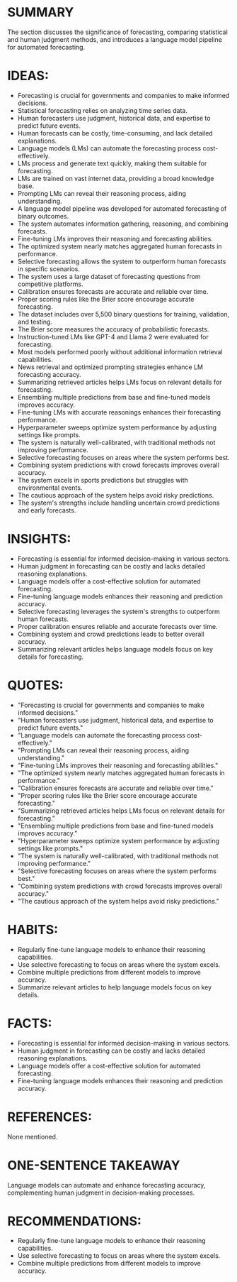 # SUMMARY
The section discusses the significance of forecasting, comparing statistical and human judgment methods, and introduces a language model pipeline for automated forecasting.

# IDEAS:
- Forecasting is crucial for governments and companies to make informed decisions.
- Statistical forecasting relies on analyzing time series data.
- Human forecasters use judgment, historical data, and expertise to predict future events.
- Human forecasts can be costly, time-consuming, and lack detailed explanations.
- Language models (LMs) can automate the forecasting process cost-effectively.
- LMs process and generate text quickly, making them suitable for forecasting.
- LMs are trained on vast internet data, providing a broad knowledge base.
- Prompting LMs can reveal their reasoning process, aiding understanding.
- A language model pipeline was developed for automated forecasting of binary outcomes.
- The system automates information gathering, reasoning, and combining forecasts.
- Fine-tuning LMs improves their reasoning and forecasting abilities.
- The optimized system nearly matches aggregated human forecasts in performance.
- Selective forecasting allows the system to outperform human forecasts in specific scenarios.
- The system uses a large dataset of forecasting questions from competitive platforms.
- Calibration ensures forecasts are accurate and reliable over time.
- Proper scoring rules like the Brier score encourage accurate forecasting.
- The dataset includes over 5,500 binary questions for training, validation, and testing.
- The Brier score measures the accuracy of probabilistic forecasts.
- Instruction-tuned LMs like GPT-4 and Llama 2 were evaluated for forecasting.
- Most models performed poorly without additional information retrieval capabilities.
- News retrieval and optimized prompting strategies enhance LM forecasting accuracy.
- Summarizing retrieved articles helps LMs focus on relevant details for forecasting.
- Ensembling multiple predictions from base and fine-tuned models improves accuracy.
- Fine-tuning LMs with accurate reasonings enhances their forecasting performance.
- Hyperparameter sweeps optimize system performance by adjusting settings like prompts.
- The system is naturally well-calibrated, with traditional methods not improving performance.
- Selective forecasting focuses on areas where the system performs best.
- Combining system predictions with crowd forecasts improves overall accuracy.
- The system excels in sports predictions but struggles with environmental events.
- The cautious approach of the system helps avoid risky predictions.
- The system's strengths include handling uncertain crowd predictions and early forecasts.

# INSIGHTS:
- Forecasting is essential for informed decision-making in various sectors.
- Human judgment in forecasting can be costly and lacks detailed reasoning explanations.
- Language models offer a cost-effective solution for automated forecasting.
- Fine-tuning language models enhances their reasoning and prediction accuracy.
- Selective forecasting leverages the system's strengths to outperform human forecasts.
- Proper calibration ensures reliable and accurate forecasts over time.
- Combining system and crowd predictions leads to better overall accuracy.
- Summarizing relevant articles helps language models focus on key details for forecasting.

# QUOTES:
- "Forecasting is crucial for governments and companies to make informed decisions."
- "Human forecasters use judgment, historical data, and expertise to predict future events."
- "Language models can automate the forecasting process cost-effectively."
- "Prompting LMs can reveal their reasoning process, aiding understanding."
- "Fine-tuning LMs improves their reasoning and forecasting abilities."
- "The optimized system nearly matches aggregated human forecasts in performance."
- "Calibration ensures forecasts are accurate and reliable over time."
- "Proper scoring rules like the Brier score encourage accurate forecasting."
- "Summarizing retrieved articles helps LMs focus on relevant details for forecasting."
- "Ensembling multiple predictions from base and fine-tuned models improves accuracy."
- "Hyperparameter sweeps optimize system performance by adjusting settings like prompts."
- "The system is naturally well-calibrated, with traditional methods not improving performance."
- "Selective forecasting focuses on areas where the system performs best."
- "Combining system predictions with crowd forecasts improves overall accuracy."
- "The cautious approach of the system helps avoid risky predictions."

# HABITS:
- Regularly fine-tune language models to enhance their reasoning capabilities.
- Use selective forecasting to focus on areas where the system excels.
- Combine multiple predictions from different models to improve accuracy.
- Summarize relevant articles to help language models focus on key details.

# FACTS:
- Forecasting is essential for informed decision-making in various sectors.
- Human judgment in forecasting can be costly and lacks detailed reasoning explanations.
- Language models offer a cost-effective solution for automated forecasting.
- Fine-tuning language models enhances their reasoning and prediction accuracy.

# REFERENCES:
None mentioned.

# ONE-SENTENCE TAKEAWAY
Language models can automate and enhance forecasting accuracy, complementing human judgment in decision-making processes.

# RECOMMENDATIONS:
- Regularly fine-tune language models to enhance their reasoning capabilities.
- Use selective forecasting to focus on areas where the system excels.
- Combine multiple predictions from different models to improve accuracy.